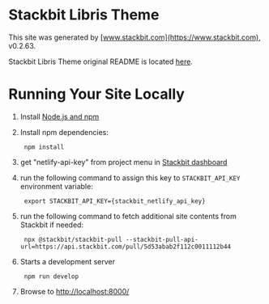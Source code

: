 # Stackbit Libris Theme

This site was generated by [www.stackbit.com](https://www.stackbit.com), v0.2.63.

Stackbit Libris Theme original README is located [here](./README.theme.md).

# Running Your Site Locally

1. Install [Node.js and npm](https://nodejs.org/en/)

1. Install npm dependencies:

        npm install

1. get "netlify-api-key" from project menu in [Stackbit dashboard](https://app.stackbit.com/dashboard)

1. run the following command to assign this key to `STACKBIT_API_KEY` environment variable:

        export STACKBIT_API_KEY={stackbit_netlify_api_key}

1. run the following command to fetch additional site contents from Stackbit if needed:

        npx @stackbit/stackbit-pull --stackbit-pull-api-url=https://api.stackbit.com/pull/5d53abab2f112c0011112b44

1. Starts a development server

        npm run develop

1. Browse to [http://localhost:8000/](http://localhost:8000/)
